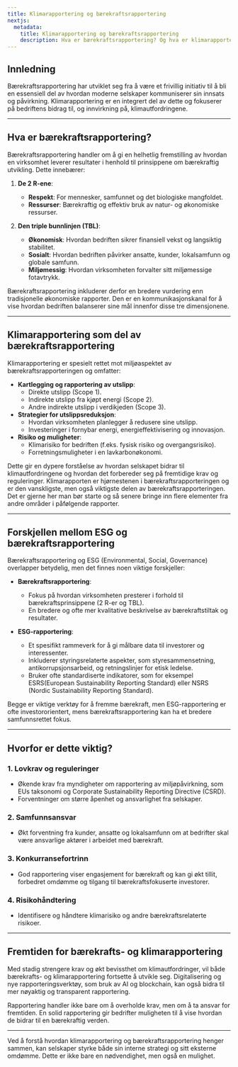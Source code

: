 ```yaml
---
title: Klimarapportering og bærekraftsrapportering
nextjs:
  metadata:
    title: Klimarapportering og bærekraftsrapportering
    description: Hva er bærekraftsrapportering? Og hva er klimarapportering?
---
```


## Innledning

Bærekraftsrapportering har utviklet seg fra å være et frivillig initiativ til å bli en essensiell del av hvordan moderne selskaper kommuniserer sin innsats og påvirkning. Klimarapportering er en integrert del av dette og fokuserer på bedriftens bidrag til, og innvirkning på, klimautfordringene.

---

## Hva er bærekraftsrapportering?

Bærekraftsrapportering handler om å gi en helhetlig fremstilling av hvordan en virksomhet leverer resultater i henhold til prinsippene om bærekraftig utvikling. Dette innebærer:

1. **De 2 R-ene**:

   - **Respekt**: For mennesker, samfunnet og det biologiske mangfoldet.
   - **Ressurser**: Bærekraftig og effektiv bruk av natur- og økonomiske ressurser.

2. **Den triple bunnlinjen (TBL)**:
   - **Økonomisk**: Hvordan bedriften sikrer finansiell vekst og langsiktig stabilitet.
   - **Sosialt**: Hvordan bedriften påvirker ansatte, kunder, lokalsamfunn og globale samfunn.
   - **Miljømessig**: Hvordan virksomheten forvalter sitt miljømessige fotavtrykk.

Bærekraftsrapportering inkluderer derfor en bredere vurdering enn tradisjonelle økonomiske rapporter. Den er en kommunikasjonskanal for å vise hvordan bedriften balanserer sine mål innenfor disse tre dimensjonene.

---

## Klimarapportering som del av bærekraftsrapportering

Klimarapportering er spesielt rettet mot miljøaspektet av bærekraftsrapporteringen og omfatter:

- **Kartlegging og rapportering av utslipp**:
  - Direkte utslipp (Scope 1).
  - Indirekte utslipp fra kjøpt energi (Scope 2).
  - Andre indirekte utslipp i verdikjeden (Scope 3).
- **Strategier for utslippsreduksjon**:
  - Hvordan virksomheten planlegger å redusere sine utslipp.
  - Investeringer i fornybar energi, energieffektivisering og innovasjon.
- **Risiko og muligheter**:
  - Klimarisiko for bedriften (f.eks. fysisk risiko og overgangsrisiko).
  - Forretningsmuligheter i en lavkarbonøkonomi.

Dette gir en dypere forståelse av hvordan selskapet bidrar til klimautfordringene og hvordan det forbereder seg på fremtidige krav og reguleringer. Klimarapporten er hjørnestenen i bærekraftsrapporteringen og er den vanskligste, men også viktigste delen av bærekraftsrapporteringen. Det er gjerne her man bør starte og så senere bringe inn flere elementer fra andre områder i påfølgende rapporter.

---

## Forskjellen mellom ESG og bærekraftsrapportering

Bærekraftsrapportering og ESG (Environmental, Social, Governance) overlapper betydelig, men det finnes noen viktige forskjeller:

- **Bærekraftsrapportering**:

  - Fokus på hvordan virksomheten presterer i forhold til bærekraftsprinsippene (2 R-er og TBL).
  - En bredere og ofte mer kvalitative beskrivelse av bærekraftstiltak og resultater.

- **ESG-rapportering**:
  - Et spesifikt rammeverk for å gi målbare data til investorer og interessenter.
  - Inkluderer styringsrelaterte aspekter, som styresammensetning, antikorrupsjonsarbeid, og retningslinjer for etisk ledelse.
  - Bruker ofte standardiserte indikatorer, som for eksempel ESRS(European Sustainability Reporting Standard) eller NSRS (Nordic Sustainability Reporting Standard).

Begge er viktige verktøy for å fremme bærekraft, men ESG-rapportering er ofte investororientert, mens bærekraftsrapportering kan ha et bredere samfunnsrettet fokus.

---

## Hvorfor er dette viktig?

### 1. **Lovkrav og reguleringer**

- Økende krav fra myndigheter om rapportering av miljøpåvirkning, som EUs taksonomi og Corporate Sustainability Reporting Directive (CSRD).
- Forventninger om større åpenhet og ansvarlighet fra selskaper.

### 2. **Samfunnsansvar**

- Økt forventning fra kunder, ansatte og lokalsamfunn om at bedrifter skal være ansvarlige aktører i arbeidet med bærekraft.

### 3. **Konkurransefortrinn**

- God rapportering viser engasjement for bærekraft og kan gi økt tillit, forbedret omdømme og tilgang til bærekraftsfokuserte investorer.

### 4. **Risikohåndtering**

- Identifisere og håndtere klimarisiko og andre bærekraftsrelaterte risikoer.

---

## Fremtiden for bærekrafts- og klimarapportering

Med stadig strengere krav og økt bevissthet om klimautfordringer, vil både bærekrafts- og klimarapportering fortsette å utvikle seg. Digitalisering og nye rapporteringsverktøy, som bruk av AI og blockchain, kan også bidra til mer nøyaktig og transparent rapportering.

Rapportering handler ikke bare om å overholde krav, men om å ta ansvar for fremtiden. En solid rapportering gir bedrifter muligheten til å vise hvordan de bidrar til en bærekraftig verden.

---

Ved å forstå hvordan klimarapportering og bærekraftsrapportering henger sammen, kan selskaper styrke både sin interne strategi og sitt eksterne omdømme. Dette er ikke bare en nødvendighet, men også en mulighet.
